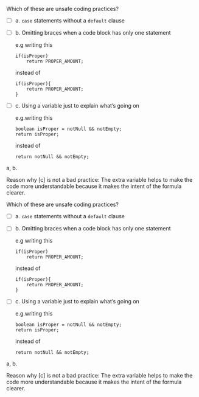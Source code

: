 <panel header="Which are unsafe practices?" expanded>

Which of these are unsafe coding practices?

- [ ] a. `case` statements without a `default` clause

- [ ] b. Omitting braces when a code block has only one statement

  e.g writing this

    ```
    if(isProper)
        return PROPER_AMOUNT;
    ```

  instead of

    ```
    if(isProper){
        return PROPER_AMOUNT;
    }
    ```

- [ ] c. Using a variable just to explain what’s going on

  e.g.writing this

    ```
    boolean isProper = notNull && notEmpty;
    return isProper;
    ```

  instead of

    ```
    return notNull && notEmpty;
    ```

<panel type="seamless" header="Answer" minimized>

a, b.

Reason why [c] is not a bad practice: The extra variable helps to make the code more understandable because it makes the intent of the formula clearer.

</panel>
</panel>

<panel header="Which are unsafe practices?" expand-headerless>

Which of these are unsafe coding practices?

- [ ] a. `case` statements without a `default` clause

- [ ] b. Omitting braces when a code block has only one statement

  e.g writing this

    ```
    if(isProper)
        return PROPER_AMOUNT;
    ```

  instead of

    ```
    if(isProper){
        return PROPER_AMOUNT;
    }
    ```

- [ ] c. Using a variable just to explain what’s going on

  e.g.writing this

    ```
    boolean isProper = notNull && notEmpty;
    return isProper;
    ```

  instead of

    ```
    return notNull && notEmpty;
    ```

<panel type="seamless" header="Answer" minimized>

a, b.

Reason why [c] is not a bad practice: The extra variable helps to make the code more understandable because it makes the intent of the formula clearer.

</panel>
</panel>